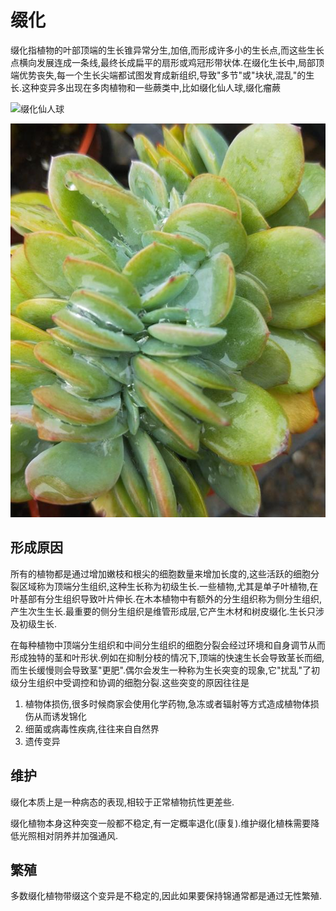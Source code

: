 # 缀化

缀化指植物的叶部顶端的生长锥异常分生,加倍,而形成许多小的生长点,而这些生长点横向发展连成一条线,最终长成扁平的扇形或鸡冠形带状体.在缀化生长中,局部顶端优势丧失,每一个生长尖端都试图发育成新组织,导致"多节"或"块状,混乱"的生长.这种变异多出现在多肉植物和一些蕨类中,比如缀化仙人球,缀化瘤蕨

![缀化仙人球](../../../assets/images/202204201703)

![缀化瘤蕨](../../../assets/images/642a785f729c45f28f487e2b2a1a4696.jpeg)

## 形成原因

所有的植物都是通过增加嫩枝和根尖的细胞数量来增加长度的,这些活跃的细胞分裂区域称为顶端分生组织,这种生长称为初级生长.一些植物,尤其是单子叶植物,在叶基部有分生组织导致叶片伸长.在木本植物中有额外的分生组织称为侧分生组织,产生次生生长.最重要的侧分生组织是维管形成层,它产生木材和树皮缀化.生长只涉及初级生长.

在每种植物中顶端分生组织和中间分生组织的细胞分裂会经过环境和自身调节从而形成独特的茎和叶形状.例如在抑制分枝的情况下,顶端的快速生长会导致茎长而细,而生长缓慢则会导致茎"更肥".偶尔会发生一种称为生长突变的现象,它"扰乱"了初级分生组织中受调控和协调的细胞分裂.这些突变的原因往往是

1. 植物体损伤,很多时候商家会使用化学药物,急冻或者辐射等方式造成植物体损伤从而诱发锦化
2. 细菌或病毒性疾病,往往来自自然界
3. 遗传变异

## 维护

缀化本质上是一种病态的表现,相较于正常植物抗性更差些.

缀化植物本身这种突变一般都不稳定,有一定概率退化(康复).维护缀化植株需要降低光照相对阴养并加强通风.

## 繁殖

多数缀化植物带缀这个变异是不稳定的,因此如果要保持锦通常都是通过无性繁殖.
